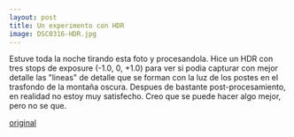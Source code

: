```yaml
---
layout: post
title: Un experimento con HDR
image: DSC0316-HDR.jpg
---
```




Estuve toda la noche tirando esta foto y procesandola. Hice un HDR con tres stops de exposure (-1.0, 0, +1.0) para ver si podia capturar con mejor detalle las "lineas" de detalle que se forman con la luz de los postes en el trasfondo de la montaña oscura. Despues de bastante post-procesamiento, en realidad no estoy muy satisfecho. Creo que se puede hacer algo mejor, pero no se que.

[original](https://awesomecosmonaut.tumblr.com/post/619652793509298176)